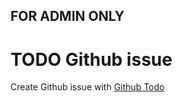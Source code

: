 ## FOR ADMIN ONLY

# TODO Github issue

Create Github issue with [Github Todo](https://github.com/jasonetco/todo)
